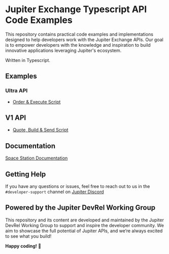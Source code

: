# Jupiter Exchange Typescript API Code Examples

This repository contains practical code examples and implementations designed to help developers work with the Jupiter Exchange APIs. Our goal is to empower developers with the knowledge and inspiration to build innovative applications leveraging Jupiter's ecosystem.

Written in Typescript.

## Examples

### Ultra API

- [Order & Execute Script](examples/ultra/order-execute/README.md)

## V1 API

- [Quote, Build & Send Script](examples/v1/quote-build-send/README.md)

## Documentation

[Space Station Documentation](https://station.jup.ag/docs/)

## Getting Help

If you have any questions or issues, feel free to reach out to us in the `#developer-support` channel on [Jupiter Discord](https://discord.com/invite/jup)

## Powered by the Jupiter DevRel Working Group

This repository and its content are developed and maintained by the Jupiter DevRel Working Group to support and inspire the developer community. We aim to showcase the full potential of Jupiter APIs, and we’re always excited to see what you build!

**Happy coding!** 🚀